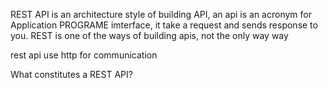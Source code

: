 

REST API is an architecture style of building API, an api is an acronym for Application PROGRAME imterface,
it take a request and sends response to you.
REST is one of the ways of building apis, not the only way way

rest api use http for communication


What constitutes a REST API?
